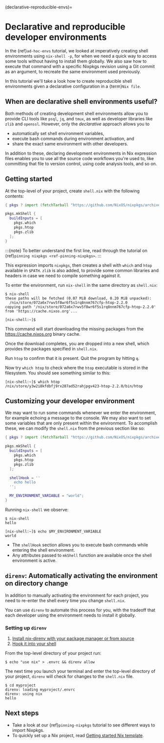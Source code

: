 (declarative-reproducible-envs)=

# Declarative and reproducible developer environments

In the {ref}`ad-hoc-envs` tutorial, we looked at imperatively creating shell environments using `nix-shell -p`, for when we need a quick way to access some tools without having to install them globally. We also saw how to execute that command with a specific Nixpkgs revision using a Git commit as an argument, to recreate the same environment used previously.

In this tutorial we'll take a look how to create reproducible shell environments given a declarative configuration in a {term}`Nix file`.

## When are declarative shell environments useful?

Both methods of creating development shell environments allow you to provide CLI tools like `psql`, `jq`, and `tmux`, as well as developer libraries like `zlib` and `openssl`. However, only the *declarative* approach allows you to

- automatically set shell environment variables,
- execute bash commands during environment activation, and
- share the exact same environment with other developers.

In addition to these, declaring development environments in Nix expression files enables you to use all the source code workflows you're used to, like committing that file to version control, using code analysis tools, and so on.

## Getting started

At the top-level of your project, create `shell.nix` with the following contents:

```nix
{ pkgs ? import (fetchTarball "https://github.com/NixOS/nixpkgs/archive/06278c77b5d162e62df170fec307e83f1812d94b.tar.gz") {} }:

pkgs.mkShell {
  buildInputs = [
    pkgs.which
    pkgs.htop
    pkgs.zlib
  ];
}
```

:::{note}
To better understand the first line, read through the tutorial on {ref}`pinning nixpkgs <ref-pinning-nixpkgs>`.
:::

This expression imports `nixpkgs`, then creates a shell with `which` and `htop` available in `$PATH`. `zlib` is also added, to provide some common libraries and headers in case we need to compile something against it.

To enter the environment, run `nix-shell` in the same directory as `shell.nix`:

```shell-session
$ nix-shell
these paths will be fetched (0.07 MiB download, 0.20 MiB unpacked):
  /nix/store/072a6x7rwv5f8wr6f5s1rq8nnm767cfp-htop-2.2.0
copying path '/nix/store/072a6x7rwv5f8wr6f5s1rq8nnm767cfp-htop-2.2.0' from 'https://cache.nixos.org'...

[nix-shell:~]$
```

This command will start downloading the missing packages from the <https://cache.nixos.org> binary cache.

Once the download completes, you are dropped into a new shell, which provides the packages specified in `shell.nix`.

Run `htop` to confirm that it is present. Quit the program by hitting `q`.

Now try `which htop` to check where the `htop` executable is stored in the filesystem. You should see something similar to this:

```shell-session
[nix-shell:~]$ which htop
/nix/store/y3w2i8kfdbfj9rx287ad52rahjpgv423-htop-2.2.0/bin/htop
```

## Customizing your developer environment

We may want to run some commands whenever we enter the environment, for example echoing a message to the console. We may also want to set some variables that are only present within the environment.
To accomplish these, we can modify the `shell.nix` from the previous section like so:

```nix
{ pkgs ? import (fetchTarball "https://github.com/NixOS/nixpkgs/archive/06278c77b5d162e62df170fec307e83f1812d94b.tar.gz") {} }:

pkgs.mkShell {
  buildInputs = [
    pkgs.which
    pkgs.htop
    pkgs.zlib
  ];

  shellHook = ''
    echo hello
  '';

  MY_ENVIRONMENT_VARIABLE = "world";
}
```

Running `nix-shell` we observe:

```shell-session
$ nix-shell
hello

[nix-shell:~]$ echo $MY_ENVIRONMENT_VARIABLE
world
```

- The `shellHook` section allows you to execute bash commands while entering the shell environment.
- Any attributes passed to `mkShell` function are available once the shell environment is active.

## `direnv`: Automatically activating the environment on directory change

In addition to manually activating the environment for each project, you need to re-enter the shell every time you change `shell.nix`.

You can use `direnv` to automate this process for you, with the tradeoff that each developer using the environment needs to install it globally.

### Setting up `direnv`

1. [Install nix-direnv with your package manager or from source](https://github.com/nix-community/nix-direnv)
2. [Hook it into your shell](https://direnv.net/docs/hook.html)

From the top-level directory of your project run:

```shell-session
$ echo "use nix" > .envrc && direnv allow
```

The next time you launch your terminal and enter the top-level directory of your project, `direnv` will check for changes to the `shell.nix` file.

```shell-session
$ cd myproject
direnv: loading myproject/.envrc
direnv: using nix
hello
```

## Next steps

- Take a look at our {ref}`pinning-nixpkgs` tutorial to see different ways to import Nixpkgs.
- To quickly set up a Nix project, read [Getting started Nix template](https://github.com/nix-dot-dev/getting-started-nix-template).
